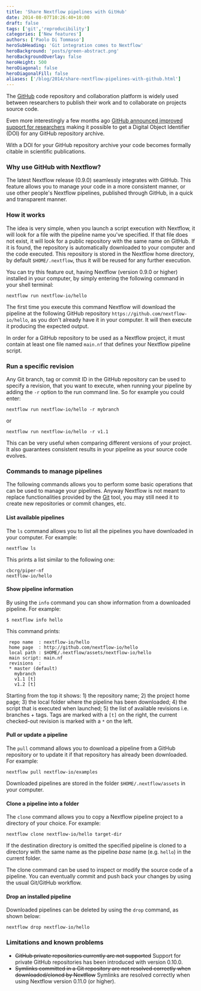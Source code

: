 ```yaml
---
title: 'Share Nextflow pipelines with GitHub'
date: 2014-08-07T10:26:40+10:00
draft: false
tags: ['git','reproducibility']
categories: ['New features']
authors: ['Paolo Di Tommaso']
heroSubHeading: 'Git integration comes to Nextflow'
heroBackground: 'posts/green-abstract.png'
heroBackgroundOverlay: false
heroHeight: 500
heroDiagonal: false
heroDiagonalFill: false
aliases: ['/blog/2014/share-nextflow-pipelines-with-github.html']
---
```


The [GitHub](https://github.com) code repository and collaboration platform is widely
used between researchers to publish their work and to collaborate on projects source code.

Even more interestingly a few months ago [GitHub announced improved support for researchers](https://github.com/blog/1840-improving-github-for-science)
making it possible to get a Digital Object Identifier (DOI) for any GitHub repository archive.

With a DOI for your GitHub repository archive your code becomes formally citable
in scientific publications.

### Why use GitHub with Nextflow?

The latest Nextflow release (0.9.0) seamlessly integrates with GitHub.
This feature allows you to manage your code in a more consistent manner, or use other
people's Nextflow pipelines, published through GitHub, in a quick and transparent manner.


### How it works

The idea is very simple, when you launch a script execution with Nextflow, it will look for
a file with the pipeline name you've specified. If that file does not exist,
it will look for a public repository with the same name on GitHub. If it is found, the
repository is automatically downloaded to your computer and the code executed. This repository
is stored in the Nextflow home directory, by default `$HOME/.nextflow`, thus it will be reused
for any further execution.

You can try this feature out, having Nextflow (version 0.9.0 or higher) installed in your computer,
by simply entering the following command in your shell terminal:

    nextflow run nextflow-io/hello


The first time you execute this command Nextflow will download the pipeline
at the following GitHub repository `https://github.com/nextflow-io/hello`,
as you don't already have it in your computer. It will then execute it producing the expected output.

In order for a GitHub repository to be used as a Nextflow project, it must
contain at least one file named `main.nf` that defines your Nextflow pipeline script.

### Run a specific revision

Any Git branch, tag or commit ID in the GitHub repository can be used to specify a revision,
that you want to execute, when running your pipeline by adding the `-r` option to the run command line.
So for example you could enter:

    nextflow run nextflow-io/hello -r mybranch   

or

    nextflow run nextflow-io/hello -r v1.1


This can be very useful when comparing different versions of your project.
It also guarantees consistent results in your pipeline as your source code evolves.


### Commands to manage pipelines

The following commands allows you to perform some basic operations that can be used to manage your pipelines.
Anyway Nextflow is not meant to replace functionalities provided by the [Git](http://git-scm.com/) tool,
you may still need it to create new repositories or commit changes, etc.  


#### List available pipelines

The `ls` command allows you to list all the pipelines you have downloaded in
your computer. For example:

    nextflow ls

This prints a list similar to the following one:

    cbcrg/piper-nf
    nextflow-io/hello

#### Show pipeline information

By using the `info` command you can show information from a downloaded pipeline. For example:

    $ nextflow info hello

This command prints:    

     repo name  : nextflow-io/hello
     home page  : http://github.com/nextflow-io/hello
     local path : $HOME/.nextflow/assets/nextflow-io/hello
     main script: main.nf
     revisions  :
     * master (default)
       mybranch
       v1.1 [t]
       v1.2 [t]   

Starting from the top it shows: 1) the repository name; 2) the project home page;
3) the local folder where the pipeline has been downloaded; 4) the script that is executed
when launched; 5) the list of available revisions i.e. branches + tags. Tags are marked with
a `[t]` on the right, the current checked-out revision is marked with a `*` on the left.


#### Pull or update a pipeline

The `pull` command allows you to download a pipeline from a GitHub repository or to update
it if that repository has already been downloaded. For example:

    nextflow pull nextflow-io/examples

Downloaded pipelines are stored in the folder `$HOME/.nextflow/assets` in your computer.


#### Clone a pipeline into a folder

The `clone` command allows you to copy a Nextflow pipeline project to a directory of your choice. For example:

    nextflow clone nextflow-io/hello target-dir

If the destination directory is omitted the specified pipeline is cloned to a directory
with the same name as the pipeline *base* name (e.g. `hello`) in the current folder.

The clone command can be used to inspect or modify the source code of a pipeline. You can
eventually commit and push back your changes by using the usual Git/GitHub workflow.  

#### Drop an installed pipeline  

Downloaded pipelines can be deleted by using the `drop` command, as shown below:

    nextflow drop nextflow-io/hello


### Limitations and known problems

* <s>GitHub private repositories currently are not supported</s> Support for private GitHub repositories has been introduced with version 0.10.0.
* <s>Symlinks committed in a Git repository are not resolved correctly
  when downloaded/cloned by Nextflow</s> Symlinks are resolved correctly when using Nextflow version 0.11.0 (or higher).
